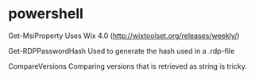 # powershell

Get-MsiProperty
  Uses Wix 4.0 (http://wixtoolset.org/releases/weekly/)
  
Get-RDPPasswordHash
  Used to generate the hash used in a .rdp-file


CompareVersions
  Comparing versions that is retrieved as string is tricky.
